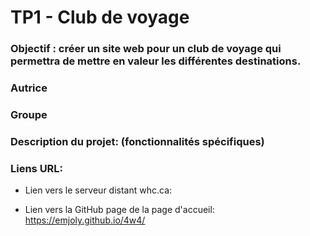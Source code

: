 # TP1 - Club de voyage

### Objectif : créer un site web pour un club de voyage qui permettra de mettre en valeur les différentes destinations.

### Autrice

### Groupe

### Description du projet: (fonctionnalités spécifiques)

### Liens URL:

- Lien vers le serveur distant whc.ca:

- Lien vers la GitHub page de la page d'accueil:
  https://emjoly.github.io/4w4/
